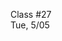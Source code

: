 <div class="lecture1">

<div class="column_date">
<p markdown="block">

Class #27 <br>
Tue, 5/05

</p>
</div>
<div class="column_materials">
<p markdown="block">



</p>
</div>

<div class="column_assign">
<p markdown="block">



</p>
</div>

</div>

